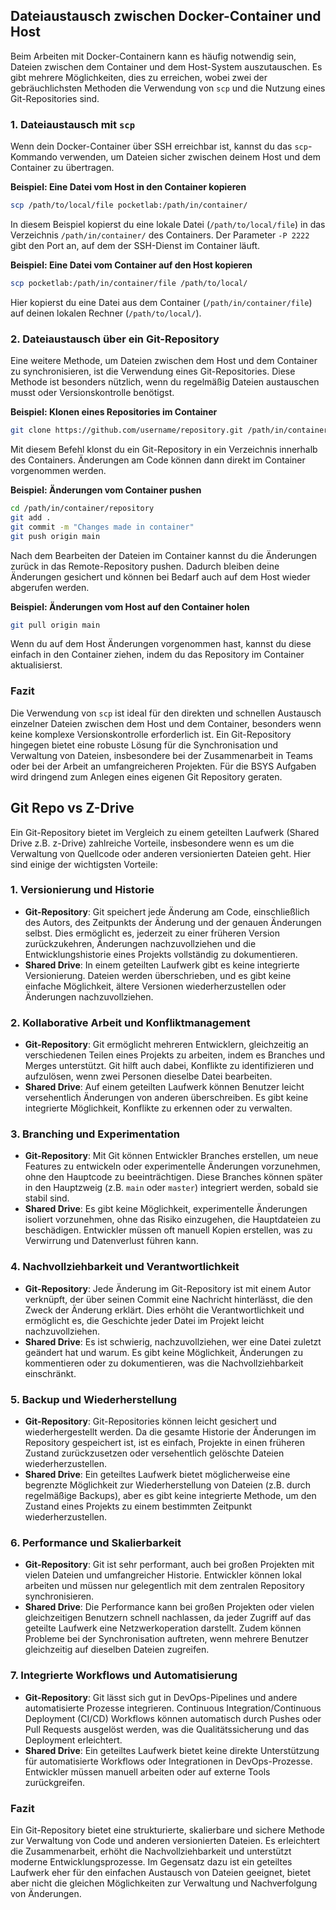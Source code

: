 ## Dateiaustausch zwischen Docker-Container und Host

Beim Arbeiten mit Docker-Containern kann es häufig notwendig sein, Dateien zwischen dem Container und dem Host-System auszutauschen. Es gibt mehrere Möglichkeiten, dies zu erreichen, wobei zwei der gebräuchlichsten Methoden die Verwendung von `scp` und die Nutzung eines Git-Repositories sind.

### 1. Dateiaustausch mit `scp`

Wenn dein Docker-Container über SSH erreichbar ist, kannst du das `scp`-Kommando verwenden, um Dateien sicher zwischen deinem Host und dem Container zu übertragen.

**Beispiel: Eine Datei vom Host in den Container kopieren**

```bash
scp /path/to/local/file pocketlab:/path/in/container/
```

In diesem Beispiel kopierst du eine lokale Datei (`/path/to/local/file`) in das Verzeichnis `/path/in/container/` des Containers. Der Parameter `-P 2222` gibt den Port an, auf dem der SSH-Dienst im Container läuft.

**Beispiel: Eine Datei vom Container auf den Host kopieren**

```bash
scp pocketlab:/path/in/container/file /path/to/local/
```

Hier kopierst du eine Datei aus dem Container (`/path/in/container/file`) auf deinen lokalen Rechner (`/path/to/local/`).

### 2. Dateiaustausch über ein Git-Repository

Eine weitere Methode, um Dateien zwischen dem Host und dem Container zu synchronisieren, ist die Verwendung eines Git-Repositories. Diese Methode ist besonders nützlich, wenn du regelmäßig Dateien austauschen musst oder Versionskontrolle benötigst.

**Beispiel: Klonen eines Repositories im Container**

```bash
git clone https://github.com/username/repository.git /path/in/container/
```

Mit diesem Befehl klonst du ein Git-Repository in ein Verzeichnis innerhalb des Containers. Änderungen am Code können dann direkt im Container vorgenommen werden.

**Beispiel: Änderungen vom Container pushen**

```bash
cd /path/in/container/repository
git add .
git commit -m "Changes made in container"
git push origin main
```

Nach dem Bearbeiten der Dateien im Container kannst du die Änderungen zurück in das Remote-Repository pushen. Dadurch bleiben deine Änderungen gesichert und können bei Bedarf auch auf dem Host wieder abgerufen werden.

**Beispiel: Änderungen vom Host auf den Container holen**

```bash
git pull origin main
```

Wenn du auf dem Host Änderungen vorgenommen hast, kannst du diese einfach in den Container ziehen, indem du das Repository im Container aktualisierst.

### Fazit

Die Verwendung von `scp` ist ideal für den direkten und schnellen Austausch einzelner Dateien zwischen dem Host und dem Container, besonders wenn keine komplexe Versionskontrolle erforderlich ist. Ein Git-Repository hingegen bietet eine robuste Lösung für die Synchronisation und Verwaltung von Dateien, insbesondere bei der Zusammenarbeit in Teams oder bei der Arbeit an umfangreicheren Projekten. Für die BSYS Aufgaben wird dringend zum Anlegen eines eigenen Git Repository geraten.

## Git Repo vs Z-Drive

Ein Git-Repository bietet im Vergleich zu einem geteilten Laufwerk (Shared Drive z.B. z-Drive) zahlreiche Vorteile, insbesondere wenn es um die Verwaltung von Quellcode oder anderen versionierten Dateien geht. Hier sind einige der wichtigsten Vorteile:

### 1. Versionierung und Historie

- **Git-Repository**: Git speichert jede Änderung am Code, einschließlich des Autors, des Zeitpunkts der Änderung und der genauen Änderungen selbst. Dies ermöglicht es, jederzeit zu einer früheren Version zurückzukehren, Änderungen nachzuvollziehen und die Entwicklungshistorie eines Projekts vollständig zu dokumentieren.
- **Shared Drive**: In einem geteilten Laufwerk gibt es keine integrierte Versionierung. Dateien werden überschrieben, und es gibt keine einfache Möglichkeit, ältere Versionen wiederherzustellen oder Änderungen nachzuvollziehen.

### 2. Kollaborative Arbeit und Konfliktmanagement

- **Git-Repository**: Git ermöglicht mehreren Entwicklern, gleichzeitig an verschiedenen Teilen eines Projekts zu arbeiten, indem es Branches und Merges unterstützt. Git hilft auch dabei, Konflikte zu identifizieren und aufzulösen, wenn zwei Personen dieselbe Datei bearbeiten.
- **Shared Drive**: Auf einem geteilten Laufwerk können Benutzer leicht versehentlich Änderungen von anderen überschreiben. Es gibt keine integrierte Möglichkeit, Konflikte zu erkennen oder zu verwalten.

### 3. Branching und Experimentation

- **Git-Repository**: Mit Git können Entwickler Branches erstellen, um neue Features zu entwickeln oder experimentelle Änderungen vorzunehmen, ohne den Hauptcode zu beeinträchtigen. Diese Branches können später in den Hauptzweig (z.B. `main` oder `master`) integriert werden, sobald sie stabil sind.
- **Shared Drive**: Es gibt keine Möglichkeit, experimentelle Änderungen isoliert vorzunehmen, ohne das Risiko einzugehen, die Hauptdateien zu beschädigen. Entwickler müssen oft manuell Kopien erstellen, was zu Verwirrung und Datenverlust führen kann.

### 4. Nachvollziehbarkeit und Verantwortlichkeit

- **Git-Repository**: Jede Änderung im Git-Repository ist mit einem Autor verknüpft, der über seinen Commit eine Nachricht hinterlässt, die den Zweck der Änderung erklärt. Dies erhöht die Verantwortlichkeit und ermöglicht es, die Geschichte jeder Datei im Projekt leicht nachzuvollziehen.
- **Shared Drive**: Es ist schwierig, nachzuvollziehen, wer eine Datei zuletzt geändert hat und warum. Es gibt keine Möglichkeit, Änderungen zu kommentieren oder zu dokumentieren, was die Nachvollziehbarkeit einschränkt.

### 5. Backup und Wiederherstellung

- **Git-Repository**: Git-Repositories können leicht gesichert und wiederhergestellt werden. Da die gesamte Historie der Änderungen im Repository gespeichert ist, ist es einfach, Projekte in einen früheren Zustand zurückzusetzen oder versehentlich gelöschte Dateien wiederherzustellen.
- **Shared Drive**: Ein geteiltes Laufwerk bietet möglicherweise eine begrenzte Möglichkeit zur Wiederherstellung von Dateien (z.B. durch regelmäßige Backups), aber es gibt keine integrierte Methode, um den Zustand eines Projekts zu einem bestimmten Zeitpunkt wiederherzustellen.

### 6. Performance und Skalierbarkeit

- **Git-Repository**: Git ist sehr performant, auch bei großen Projekten mit vielen Dateien und umfangreicher Historie. Entwickler können lokal arbeiten und müssen nur gelegentlich mit dem zentralen Repository synchronisieren.
- **Shared Drive**: Die Performance kann bei großen Projekten oder vielen gleichzeitigen Benutzern schnell nachlassen, da jeder Zugriff auf das geteilte Laufwerk eine Netzwerkoperation darstellt. Zudem können Probleme bei der Synchronisation auftreten, wenn mehrere Benutzer gleichzeitig auf dieselben Dateien zugreifen.

### 7. Integrierte Workflows und Automatisierung

- **Git-Repository**: Git lässt sich gut in DevOps-Pipelines und andere automatisierte Prozesse integrieren. Continuous Integration/Continuous Deployment (CI/CD) Workflows können automatisch durch Pushes oder Pull Requests ausgelöst werden, was die Qualitätssicherung und das Deployment erleichtert.
- **Shared Drive**: Ein geteiltes Laufwerk bietet keine direkte Unterstützung für automatisierte Workflows oder Integrationen in DevOps-Prozesse. Entwickler müssen manuell arbeiten oder auf externe Tools zurückgreifen.

### Fazit

Ein Git-Repository bietet eine strukturierte, skalierbare und sichere Methode zur Verwaltung von Code und anderen versionierten Dateien. Es erleichtert die Zusammenarbeit, erhöht die Nachvollziehbarkeit und unterstützt moderne Entwicklungsprozesse. Im Gegensatz dazu ist ein geteiltes Laufwerk eher für den einfachen Austausch von Dateien geeignet, bietet aber nicht die gleichen Möglichkeiten zur Verwaltung und Nachverfolgung von Änderungen.
